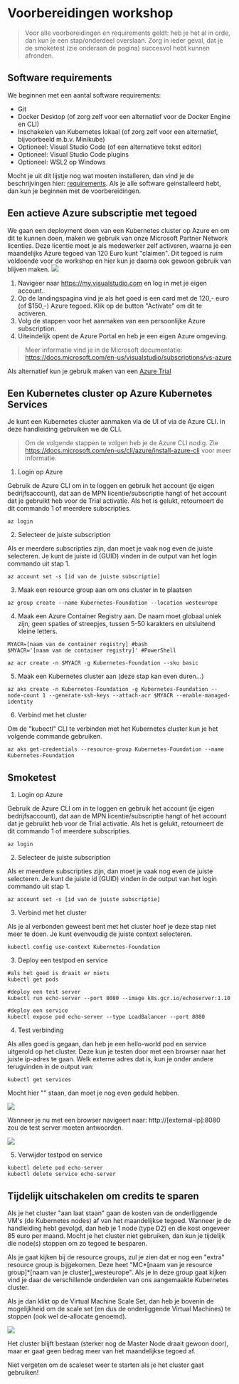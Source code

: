 # Voorbereidingen workshop

> Voor alle voorbereidingen en requirements geldt: heb je het al in orde, dan kun je een stap/onderdeel overslaan. Zorg in ieder geval, dat je de smoketest (zie onderaan de pagina) succesvol hebt kunnen afronden.

## Software requirements

We beginnen met een aantal software requirements:

- Git
- Docker Desktop (of zorg zelf voor een alternatief voor de Docker Engine en CLI)
- Inschakelen van Kubernetes lokaal (of zorg zelf voor een alternatief, bijvoorbeeld m.b.v. Minikube)
- Optioneel: Visual Studio Code (of een alternatieve tekst editor)
- Optioneel: Visual Studio Code plugins
- Optioneel: WSL2 op Windows

Mocht je uit dit lijstje nog wat moeten installeren, dan vind je de beschrijvingen hier: [requirements](eisen.md). Als je alle software geinstalleerd hebt, dan kun je beginnen met de voorbereidingen.

## Een actieve Azure subscriptie met tegoed

We gaan een deployment doen van een Kubernetes cluster op Azure en om dit te kunnen doen, maken we gebruik van onze Microsoft Partner Network licenties. Deze licentie moet je als medewerker zelf activeren, waarna je een maandelijks Azure tegoed van 120 Euro kunt "claimen". Dit tegoed is ruim voldoende voor de workshop en hier kun je daarna ook gewoon gebruik van blijven maken.
![](/images/benefits.png)

1. Navigeer naar https://my.visualstudio.com en log in met je eigen account.
2. Op de landingspagina vind je als het goed is een card met de 120,- euro (of $150,-) Azure tegoed. Klik op de button "Activate" om dit te activeren.
3. Volg de stappen voor het aanmaken van een persoonlijke Azure subscription.
4. Uiteindelijk opent de Azure Portal en heb je een eigen Azure omgeving.

> Meer informatie vind je in de Microsoft documentatie: https://docs.microsoft.com/en-us/visualstudio/subscriptions/vs-azure

Als alternatief kun je gebruik maken van een [Azure Trial](https://azure.microsoft.com/en-us/free/search/)

## Een Kubernetes cluster op Azure Kubernetes Services

Je kunt een Kubernetes cluster aanmaken via de UI of via de Azure CLI. In deze handleiding gebruiken we de CLI.

> Om de volgende stappen te volgen heb je de Azure CLI nodig. Zie https://docs.microsoft.com/en-us/cli/azure/install-azure-cli voor meer informatie.

1. Login op Azure

Gebruik de Azure CLI om in te loggen en gebruik het account (je eigen bedrijfsaccount), dat aan de MPN licentie/subscriptie hangt of het account dat je gebruikt heb voor de Trial activatie. Als het is gelukt, retourneert de dit commando 1 of meerdere subscripties.

```
az login
```

2. Selecteer de juiste subscription

Als er meerdere subscripties zijn, dan moet je vaak nog even de juiste selecteren. Je kunt de juiste id (GUID) vinden in de output van het login commando uit stap 1.

```
az account set -s [id van de juiste subscriptie]
```

3. Maak een resource group aan om ons cluster in te plaatsen

```
az group create --name Kubernetes-Foundation --location westeurope
```

4. Maak een Azure Container Registry aan. De naam moet globaal uniek zijn, geen spaties of streepjes, tussen 5-50 karakters en uitsluitend kleine letters.

```
MYACR=[naam van de container registry] #bash
$MYACR='[naam van de container registry]' #PowerShell

az acr create -n $MYACR -g Kubernetes-Foundation --sku basic
```

5. Maak een Kubernetes cluster aan (deze stap kan even duren...)

```
az aks create -n Kubernetes-Foundation -g Kubernetes-Foundation --node-count 1 --generate-ssh-keys --attach-acr $MYACR --enable-managed-identity
```

6. Verbind met het cluster

Om de "kubectl" CLI te verbinden met het Kubernetes cluster kun je het volgende commande gebruiken.

```
az aks get-credentials --resource-group Kubernetes-Foundation --name Kubernetes-Foundation
```

## Smoketest

1. Login op Azure

Gebruik de Azure CLI om in te loggen en gebruik het account (je eigen bedrijfsaccount), dat aan de MPN licentie/subscriptie hangt of het account dat je gebruikt heb voor de Trial activatie. Als het is gelukt, retourneert de dit commando 1 of meerdere subscripties.

```
az login
```

2. Selecteer de juiste subscription

Als er meerdere subscripties zijn, dan moet je vaak nog even de juiste selecteren. Je kunt de juiste id (GUID) vinden in de output van het login commando uit stap 1.

```
az account set -s [id van de juiste subscriptie]
```

3. Verbind met het cluster

Als je al verbonden geweest bent met het cluster hoef je deze stap niet meer te doen. Je kunt evenvoudig de juiste context selecteren.

```
kubectl config use-context Kubernetes-Foundation
```

3. Deploy een testpod en service

```
#als het goed is draait er niets
kubectl get pods

#deploy een test server
kubectl run echo-server --port 8080 --image k8s.gcr.io/echoserver:1.10

#deploy een service
kubectl expose pod echo-server --type LoadBalancer --port 8080

```

4. Test verbinding

Als alles goed is gegaan, dan heb je een hello-world pod en service uitgerold op het cluster. Deze kun je testen door met een browser naar het juiste ip-adres te gaan. Welk externe adres dat is, kun je onder andere terugvinden in de output van:

```
kubectl get services
```

Mocht hier "<pending>" staan, dan moet je nog even geduld hebben.

![](/images/kgs.png)

Wanneer je nu met een browser navigeert naar: http://[external-ip]:8080 zou de test server moeten antwoorden.

![](/images/echo.png)

5. Verwijder testpod en service

```
kubectl delete pod echo-server
kubectl delete service echo-server
```

## Tijdelijk uitschakelen om credits te sparen

Als je het cluster "aan laat staan" gaan de kosten van de onderliggende VM's (de Kubernetes nodes) af van het maandelijkse tegoed. Wanneer je de handleiding hebt gevolgd, dan heb je 1 node (type D2) en die kost ongeveer 85 euro per maand. Mocht je het cluster niet gebruiken, dan kun je tijdelijk die node(s) stoppen om zo tegoed te besparen.

Als je gaat kijken bij de resource groups, zul je zien dat er nog een "extra" resource group is bijgekomen. Deze heet "MC*[naam van je resource group]*[naam van je cluster]\_westeurope". Als je in deze group gaat kijken vind je daar de verschillende onderdelen van ons aangemaakte Kubernetes cluster.

Als je dan klikt op de Virtual Machine Scale Set, dan heb je bovenin de mogelijkheid om de scale set (en dus de onderliggende Virtual Machines) te stoppen (ook wel de-allocate genoemd).

![](/images/pause.png)

Het cluster blijft bestaan (sterker nog de Master Node draait gewoon door), maar er gaat geen bedrag meer van het maandelijkse tegoed af.

Niet vergeten om de scaleset weer te starten als je het cluster gaat gebruiken!

